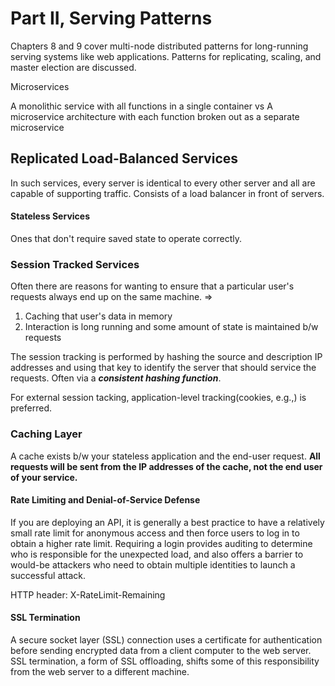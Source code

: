 # Part II, Serving Patterns

Chapters 8 and 9 cover multi-node distributed patterns for long-running serving systems like web applications. Patterns for replicating, scaling, and master election are discussed.

Microservices

A monolithic service with all functions in a single container
vs
A microservice architecture with each function broken out as a separate microservice

## Replicated Load-Balanced Services

In such services, every server is identical to every other server and all are capable of supporting traffic. Consists of a load balancer in front of servers.

#### Stateless Services

Ones that don't require saved state to operate correctly.

### Session Tracked Services

Often there are reasons for wanting to ensure that a particular user's requests always end up on the same machine. =>

1. Caching that user's data in memory
2. Interaction is long running and some amount of state is maintained b/w requests

The session tracking is performed by hashing the source and description IP addresses and using that key to identify the server that should service the requests. Often via a ***consistent hashing function***.

For external session tacking, application-level tracking(cookies, e.g.,) is preferred.

### Caching Layer

A cache exists b/w your stateless application and the end-user request.
**All requests will be sent from the IP addresses of the cache, not the end user of your service.**

#### Rate Limiting and Denial-of-Service Defense

If you are deploying an API, it is generally a best practice to have a relatively  small rate limit for anonymous access and then force users to log in to obtain a higher rate limit. Requiring a login provides auditing to determine who is responsible for the unexpected load, and also offers a barrier to would-be attackers who need to obtain multiple identities to launch a successful attack.

HTTP header: X-RateLimit-Remaining

#### SSL Termination

A secure socket layer (SSL) connection uses a certificate for authentication before sending encrypted data from a client computer to the web server. SSL termination, a form of SSL offloading, shifts some of this responsibility from the web server to a different machine.


